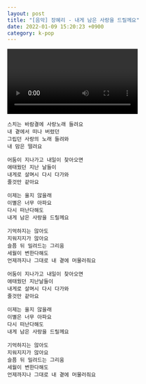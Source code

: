 ```yaml
---
layout: post
title: "[음악] 장혜리 - 내게 남은 사랑을 드릴께요"
date: 2022-01-09 15:20:23 +0900
category: k-pop
---
```


<div class="video-container">
    <video id="player" class="video-js vjs-default-skin vjs-big-play-centered" data-json="/public/json/k-pop/장혜리 - 내게 남은 사랑을 드릴께요.json"></video>
</div>

```
스치는 바람결에 사랑노래 들려요
내 곁에서 떠나 버렸던
그립던 사랑의 노래 들려와
내 맘은 떨려요

어둠이 지나가고 내일이 찾아오면
애태웠던 지난 날들이
내게로 살며시 다시 다가와
줄것만 같아요

이제는 울지 않을래
이별은 너무 아파요
다시 떠난다해도
내게 남은 사랑을 드릴께요

기억하지는 않아도
지워지지가 않아요
슬픔 뒤 밀려드는 그리움
세월이 변한다해도
언제까지나 그대로 내 곁에 머물러줘요

어둠이 지나가고 내일이 찾아오면
애태웠던 지난날들이
내게로 살며시 다시 다가와
줄것만 같아요

이제는 울지 않을래
이별은 너무 아파요
다시 떠난다해도
내게 남은 사랑을 드릴께요

기억하지는 않아도
지워지지가 않아요
슬픔 뒤 밀려드는 그리움
세월이 변한다해도
언제까지나 그대로 내 곁에 머물러줘요
```